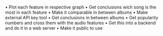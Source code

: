 • Plot each feature in respective graph
• Get conclusions wich song is the most in each feature
• Make it comparable in between albums
• Make external API key tool
• Get conclusions in between albums
• Get popularity numbers and cross them with the audio features
• Get this into a backend and do it in a web server
• Make it public to use
